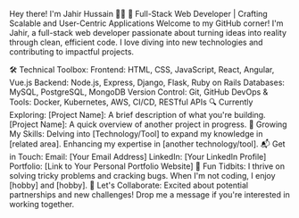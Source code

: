 Hey there! I'm Jahir Hussain 👨‍💻
🚀 Full-Stack Web Developer | Crafting Scalable and User-Centric Applications
Welcome to my GitHub corner! I'm Jahir, a full-stack web developer passionate about turning ideas into reality through clean, efficient code. I love diving into new technologies and contributing to impactful projects.

🛠️ Technical Toolbox:
Frontend: HTML, CSS, JavaScript, React, Angular, Vue.js
Backend: Node.js, Express, Django, Flask, Ruby on Rails
Databases: MySQL, PostgreSQL, MongoDB
Version Control: Git, GitHub
DevOps & Tools: Docker, Kubernetes, AWS, CI/CD, RESTful APIs
🔍 Currently Exploring:
[Project Name]: A brief description of what you're building.
[Project Name]: A quick overview of another project in progress.
🌟 Growing My Skills:
Delving into [Technology/Tool] to expand my knowledge in [related area].
Enhancing my expertise in [another technology/tool].
📬 Get in Touch:
Email: [Your Email Address]
LinkedIn: [Your LinkedIn Profile]
Portfolio: [Link to Your Personal Portfolio Website]
🎯 Fun Tidbits:
I thrive on solving tricky problems and cracking bugs.
When I'm not coding, I enjoy [hobby] and [hobby].
🤝 Let's Collaborate:
Excited about potential partnerships and new challenges! Drop me a message if you're interested in working together.
